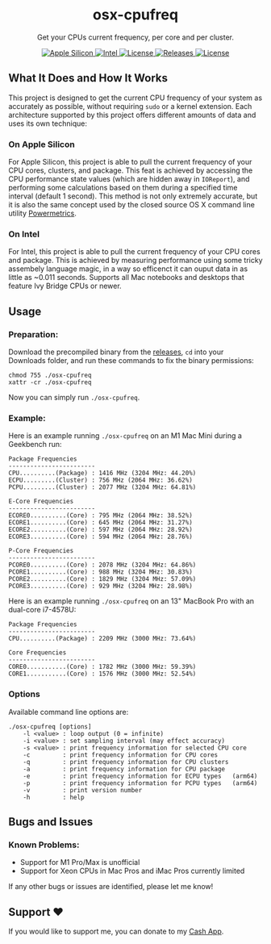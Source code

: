 <h1 align="center" style="">osx-cpufreq</h1>

<p align="center">
    Get your CPUs current frequency, per core and per cluster.
</p>
<p align="center">
    <a href="">
       <img alt="Apple Silicon" src="https://img.shields.io/badge/Apple_Silicon-M1_(M1_Pro/Max_Unofficial)-red.svg"/>
    </a>
    <a href="">
       <img alt="Intel" src="https://img.shields.io/badge/Intel-Ivy_Bridge_And_Newer-blue.svg"/>
    </a>
        <a href="https://github.com/BitesPotatoBacks/osx-cpufreq/blob/main/LICENSE">
        <img alt="License" src="https://img.shields.io/github/license/BitesPotatoBacks/osx-cpufreq.svg"/>
    </a>
<!--     <a href="https://github.com/BitesPotatoBacks/osx-cpufreq/stargazers">
        <img alt="License" src="https://img.shields.io/github/stars/BitesPotatoBacks/osx-cpufreq.svg"/>
    </a> -->
    <a href="https://github.com/BitesPotatoBacks/osx-cpufreq/releases">
        <img alt="Releases" src="https://img.shields.io/github/release/BitesPotatoBacks/osx-cpufreq.svg"/>
    </a>
        <a href="https://cash.app/$bitespotatobacks">
        <img alt="License" src="https://img.shields.io/badge/donate-Cash_App-default.svg"/>
    </a>
    <!-- <a href="https://github.com/BitesPotatoBacks/osx-cpufreq/stargazers"><img alt="Stars" src="https://img.shields.io/github/stars/BitesPotatoBacks/osx-cpufreq.svg"/></a>-->
    <br>
</p>

## What It Does and How It Works
This project is designed to get the current CPU frequency of your system as accurately as possible, without requiring `sudo` or a kernel extension. Each architecture supported by this project offers different amounts of data and uses its own technique:
### On Apple Silicon
For Apple Silicon, this project is able to pull the current frequency of your CPU cores, clusters, and package. This feat is achieved by accessing the CPU performance state values (which are hidden away in `IOReport`), and performing some calculations based on them during a specified time interval (default 1 second). This method is not only extremely accurate, but it is also the same concept used by the closed source OS X command line utility [Powermetrics](https://www.unix.com/man-page/osx/1/powermetrics/).
### On Intel
For Intel, this project is able to pull the current frequency of your CPU cores and package. This is achieved by measuring performance using some tricky assembely language magic, in a way so efficenct it can ouput data in as little as ~0.011 seconds. Supports all Mac notebooks and desktops that feature Ivy Bridge CPUs or newer.
## Usage
### Preparation:
Download the precompiled binary from the [releases](https://github.com/BitesPotatoBacks/osx-cpufreq/releases), `cd` into your Downloads folder, and run these commands to fix the binary permissions:
```
chmod 755 ./osx-cpufreq
xattr -cr ./osx-cpufreq
```
Now you can simply run `./osx-cpufreq`.

### Example:
Here is an example running `./osx-cpufreq` on an M1 Mac Mini during a Geekbench run:
```
Package Frequencies
------------------------
CPU..........(Package) : 1416 MHz (3204 MHz: 44.20%)
ECPU.........(Cluster) : 756 MHz (2064 MHz: 36.62%)
PCPU.........(Cluster) : 2077 MHz (3204 MHz: 64.81%)

E-Core Frequencies
------------------------
ECORE0..........(Core) : 795 MHz (2064 MHz: 38.52%)
ECORE1..........(Core) : 645 MHz (2064 MHz: 31.27%)
ECORE2..........(Core) : 597 MHz (2064 MHz: 28.92%)
ECORE3..........(Core) : 594 MHz (2064 MHz: 28.76%)

P-Core Frequencies
------------------------
PCORE0..........(Core) : 2078 MHz (3204 MHz: 64.86%)
PCORE1..........(Core) : 988 MHz (3204 MHz: 30.83%)
PCORE2..........(Core) : 1829 MHz (3204 MHz: 57.09%)
PCORE3..........(Core) : 929 MHz (3204 MHz: 28.98%)
```
Here is an example running `./osx-cpufreq` on an 13" MacBook Pro with an dual-core i7-4578U:
```
Package Frequencies
------------------------
CPU..........(Package) : 2209 MHz (3000 MHz: 73.64%)

Core Frequencies
------------------------
CORE0...........(Core) : 1782 MHz (3000 MHz: 59.39%)
CORE1...........(Core) : 1576 MHz (3000 MHz: 52.54%)
```
### Options
Available command line options are:
```
./osx-cpufreq [options]
    -l <value> : loop output (0 = infinite)
    -i <value> : set sampling interval (may effect accuracy)
    -s <value> : print frequency information for selected CPU core
    -c         : print frequency information for CPU cores
    -q         : print frequency information for CPU clusters
    -a         : print frequency information for CPU package
    -e         : print frequency information for ECPU types   (arm64)
    -p         : print frequency information for PCPU types   (arm64)
    -v         : print version number
    -h         : help
```

## Bugs and Issues
### Known Problems:
- Support for M1 Pro/Max is unofficial
- Support for Xeon CPUs in Mac Pros and iMac Pros currently limited
<!-- - Looping the output using -l does not refresh per core frequencies on arm64 --><!--Fixed with version 2.4.0--> 

If any other bugs or issues are identified, please let me know!

## Support ❤️
If you would like to support me, you can donate to my [Cash App](https://cash.app/$bitespotatobacks).
